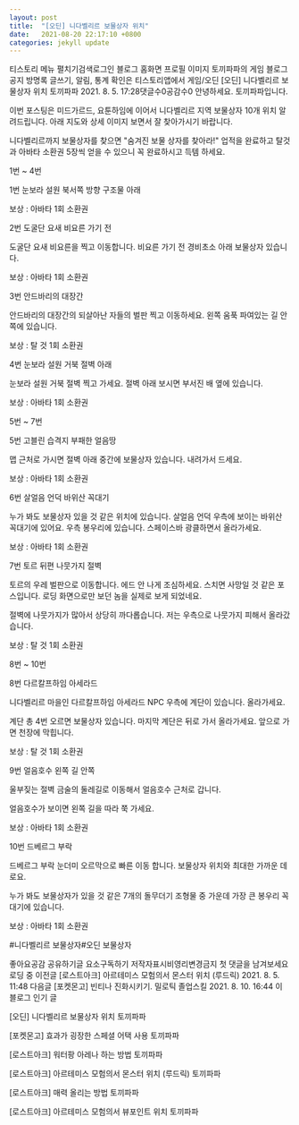 ```yaml
---
layout: post
title:  "[오딘] 니다벨리르 보물상자 위치"
date:   2021-08-20 22:17:10 +0800
categories: jekyll update
---
```

티스토리 메뉴 펼치기검색로그인
블로그 홈화면
프로필 이미지
토끼파파의 게임 블로그
공지
방명록
글쓰기, 알림, 통계 확인은 티스토리앱에서
게임/오딘
[오딘] 니다벨리르 보물상자 위치
토끼파파
2021. 8. 5. 17:28댓글수0공감수0
안녕하세요. 토끼파파입니다.

이번 포스팅은 미드가르드, 요툰하임에 이어서 니다벨리르 지역 보물상자 10개 위치 알려드립니다. 아래 지도와 상세 이미지 보면서 잘 찾아가시기 바랍니다. 

 


니다벨리르까지 보물상자를 찾으면 "숨겨진 보물 상자를 찾아라!" 업적을 완료하고 탈것과 아바타 소환권 5장씩 얻을 수 있으니 꼭 완료하시고 득템 하세요.

 

1번 ~ 4번

 

1번 눈보라 설원 북서쪽 방향 구조물 아래

보상 : 아바타 1회 소환권

 

2번 도굴단 요새 비요른 가기 전


도굴단 요새 비요른을 찍고 이동합니다. 비요른 가기 전 경비초소 아래 보물상자 있습니다.

보상 : 아바타 1회 소환권

 

3번 안드바리의 대장간 


안드바리의 대장간의 되살아난 자들의 벌판 찍고 이동하세요. 왼쪽 움푹 파여있는 길 안쪽에 있습니다.

보상 : 탈 것 1회 소환권

 

4번 눈보라 설원 거북 절벽 아래


눈보라 설원 거북 절벽 찍고 가세요. 절벽 아래 보시면 부서진 배 옆에 있습니다.

보상 : 아바타 1회 소환권

 

5번 ~ 7번

5번 고블린 습격지 부패한 얼음땅



맵 근처로 가시면 절벽 아래 중간에 보물상자 있습니다. 내려가서 드세요.

보상 : 아바타 1회 소환권

 

6번 살얼음 언덕 바위산 꼭대기


누가 봐도 보물상자 있을 것 같은 위치에 있습니다. 살얼음 언덕 우측에 보이는 바위산 꼭대기에 있어요. 우측 봉우리에 있습니다. 스페이스바 광클하면서 올라가세요.

보상 : 아바타 1회 소환권

 

7번 토르 뒤편 나뭇가지 절벽


 

토르의 우레 벌판으로 이동합니다. 에드 안 나게 조심하세요. 스치면 사망일 것 같은 포스입니다. 로딩 화면으로만 보던 놈을 실제로 보게 되었네요.

 



절벽에 나뭇가지가 많아서 상당히 까다롭습니다. 저는 우측으로 나뭇가지 피해서 올라갔습니다.

보상 : 탈 것 1회 소환권

 

8번 ~ 10번

 

 

8번 다르칼프하임 아세라드

니다벨리르 마을인 다르칼프하임 아세라드 NPC 우측에 계단이 있습니다. 올라가세요.

 





계단 총 4번 오르면 보물상자 있습니다. 마지막 계단은 뒤로 가서 올라가세요. 앞으로 가면 천장에 막힙니다.

보상 : 탈 것 1회 소환권

 

9번 얼음호수 왼쪽 길 안쪽

울부짖는 절벽 금술의 둘레길로 이동해서 얼음호수 근처로 갑니다.

 


얼음호수가 보이면 왼쪽 길을 따라 쭉 가세요.


보상 : 아바타 1회 소환권

 

10번 드베르그 부락

드베르그 부락 눈더미 오르막으로 빠른 이동 합니다. 보물상자 위치와 최대한 가까운 데로요.

 



누가 봐도 보물상자가 있을 것 같은 7개의 돌무더기 조형물 중 가운데 가장 큰 봉우리 꼭대기에 있습니다.

보상 : 아바타 1회 소환권

#니다벨리르 보물상자#오딘 보물상자

좋아요공감
공유하기글 요소구독하기
저작자표시비영리변경금지
첫 댓글을 남겨보세요
로딩 중
이전글
[로스트아크] 아르테미스 모험의서 몬스터 위치 (루드릭)
2021. 8. 5. 11:48
다음글
[포켓몬고] 빈티나 진화시키기. 밀로틱 졸업스킬
2021. 8. 10. 16:44
이 블로그 인기 글

[오딘] 니다벨리르 보물상자 위치
토끼파파

[포켓몬고] 효과가 굉장한 스페셜 어택 사용
토끼파파

[로스트아크] 워터팡 아레나 하는 방법
토끼파파

[로스트아크] 아르테미스 모험의서 몬스터 위치 (루드릭)
토끼파파

[로스트아크] 매력 올리는 방법
토끼파파

[로스트아크] 아르테미스 모험의서 뷰포인트 위치
토끼파파